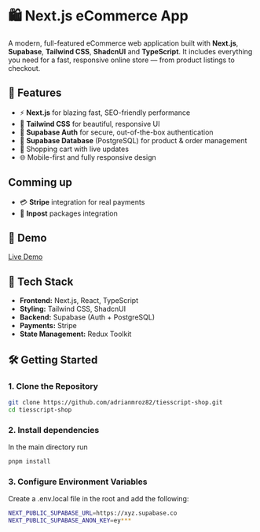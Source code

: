 # 🛍️ Next.js eCommerce App

A modern, full-featured eCommerce web application built with **Next.js**, **Supabase**, **Tailwind CSS**, **ShadcnUI** and **TypeScript**. It includes everything you need for a fast, responsive online store — from product listings to checkout.

## 🚀 Features

- ⚡ **Next.js** for blazing fast, SEO-friendly performance
- 🎨 **Tailwind CSS** for beautiful, responsive UI
- 🔐 **Supabase Auth** for secure, out-of-the-box authentication
- 🧮 **Supabase Database** (PostgreSQL) for product & order management
- 🛒 Shopping cart with live updates
- 🌐 Mobile-first and fully responsive design

## Comming up

- 💳 **Stripe** integration for real payments
- 🚚 **Inpost** packages integration

## 📸 Demo

[Live Demo](#) <!-- Replace with your deployed link -->

## 🧱 Tech Stack

- **Frontend:** Next.js, React, TypeScript
- **Styling:** Tailwind CSS, ShadcnUI
- **Backend:** Supabase (Auth + PostgreSQL)
- **Payments:** Stripe
- **State Management:** Redux Toolkit

## 🛠️ Getting Started

### 1. Clone the Repository

```bash
git clone https://github.com/adrianmroz82/tiesscript-shop.git
cd tiesscript-shop
```

### 2. Install dependencies

In the main directory run

```bash
pnpm install
```

### 3. Configure Environment Variables

Create a .env.local file in the root and add the following:

```bash
NEXT_PUBLIC_SUPABASE_URL=https://xyz.supabase.co
NEXT_PUBLIC_SUPABASE_ANON_KEY=ey***
```
